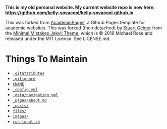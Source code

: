 **This is my old personal website. My current website repo is now here: https://github.com/kelly-sovacool/kelly-sovacool.github.io** 

This was forked from [AcademicPages](https://github.com/academicpages/academicpages.github.io), a Github Pages template for academic websites. This was forked (then detached) by [Stuart Geiger](https://github.com/staeiou) from the [Minimal Mistakes Jekyll Theme](https://mmistakes.github.io/minimal-mistakes/), which is © 2016 Michael Rose and released under the MIT License. See LICENSE.md.

# Things To Maintain

- [`.gitattributes`](.gitattributes)
- [`.gitignore`](.gitignore)
- [`CNAME`](CNAME)
- [`_config.yml`](_config.yml)
- [`_data/navigation.yml`](_data/navigation.yml)
- [`_pages/about.md`](_pages/about.md)
- [`_posts/`](_posts/)
- [`files/`](files/)
- [`images/`](files/)
- [`run-local.sh`](run-local.sh)
